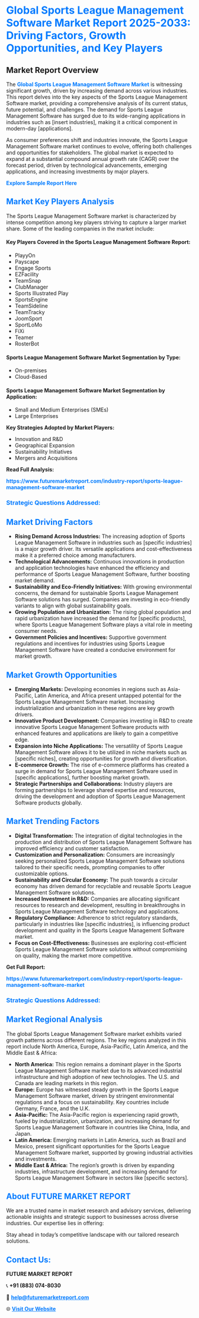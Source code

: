 <h1 style="color: #007BFF;">Global Sports League Management Software Market Report 2025-2033: Driving Factors, Growth Opportunities, and Key Players</h1>

<section id="overview">
<h2>Market Report Overview</h2>
<p>The <a href="https://www.futuremarketreport.com/industry-report/sports-league-management-software-market" style="color: #007BFF; text-decoration: none;"><strong>Global Sports League Management Software Market</strong></a> is witnessing significant growth, driven by increasing demand across various industries. This report delves into the key aspects of the Sports League Management Software market, providing a comprehensive analysis of its current status, future potential, and challenges. The demand for Sports League Management Software has surged due to its wide-ranging applications in industries such as [insert industries], making it a critical component in modern-day [applications].</p>
<p>As consumer preferences shift and industries innovate, the Sports League Management Software market continues to evolve, offering both challenges and opportunities for stakeholders. The global market is expected to expand at a substantial compound annual growth rate (CAGR) over the forecast period, driven by technological advancements, emerging applications, and increasing investments by major players.</p>
</section>

<section id="overview">
<p><a href="https://www.futuremarketreport.com/request-sample/reportId=56308" style="color: #007BFF; text-decoration: none;"><strong>Explore Sample Report Here</strong></a></p>
</section>

<section id="key-players">
<h2 style="color: #007BFF;">Market Key Players Analysis</h2>
<p>The Sports League Management Software market is characterized by intense competition among key players striving to capture a larger market share. Some of the leading companies in the market include:</p>
<h4>Key Players Covered in the Sports League Management Software Report:</h4>
<ul><li>PlayyOn</li><li>Payscape</li><li>Engage Sports</li><li>EZFacility</li><li>TeamSnap</li><li>ClubManager</li><li>Sports Illustrated Play</li><li>SportsEngine</li><li>TeamSideline</li><li>TeamTracky</li><li>JoomSport</li><li>SportLoMo</li><li>FiXi</li><li>Teamer</li><li>RosterBot</li></ul>
<h4>Sports League Management Software Market Segmentation by Type:</h4>
<ul><li>On-premises</li><li>Cloud-Based</li></ul>

<h4>Sports League Management Software Market Segmentation by Application:</h4>
<ul><li>Small and Medium Enterprises (SMEs)</li><li>Large Enterprises</li></ul>
<p><strong>Key Strategies Adopted by Market Players:</strong></p>
<ul>
<li>Innovation and R&D</li>
<li>Geographical Expansion</li>
<li>Sustainability Initiatives</li>
<li>Mergers and Acquisitions</li>
</ul>
</section>

<section>
<p><strong>Read Full Analysis: </strong></p><a href="https://www.futuremarketreport.com/industry-report/sports-league-management-software-market" style="color: #007BFF; text-decoration: none;"><strong>https://www.futuremarketreport.com/industry-report/sports-league-management-software-market</strong></a>
<h3 style="color: #007BFF;">Strategic Questions Addressed:</h3>
</section>

<section id="driving-factors">
<h2 style="color: #007BFF;">Market Driving Factors</h2>
<ul>
<li><strong>Rising Demand Across Industries:</strong> The increasing adoption of Sports League Management Software in industries such as [specific industries] is a major growth driver. Its versatile applications and cost-effectiveness make it a preferred choice among manufacturers.</li>
<li><strong>Technological Advancements:</strong> Continuous innovations in production and application technologies have enhanced the efficiency and performance of Sports League Management Software, further boosting market demand.</li>
<li><strong>Sustainability and Eco-Friendly Initiatives:</strong> With growing environmental concerns, the demand for sustainable Sports League Management Software solutions has surged. Companies are investing in eco-friendly variants to align with global sustainability goals.</li>
<li><strong>Growing Population and Urbanization:</strong> The rising global population and rapid urbanization have increased the demand for [specific products], where Sports League Management Software plays a vital role in meeting consumer needs.</li>
<li><strong>Government Policies and Incentives:</strong> Supportive government regulations and incentives for industries using Sports League Management Software have created a conducive environment for market growth.</li>
</ul>
</section>

<section id="growth-opportunities">
<h2 style="color: #007BFF;">Market Growth Opportunities</h2>
<ul>
<li><strong>Emerging Markets:</strong> Developing economies in regions such as Asia-Pacific, Latin America, and Africa present untapped potential for the Sports League Management Software market. Increasing industrialization and urbanization in these regions are key growth drivers.</li>
<li><strong>Innovative Product Development:</strong> Companies investing in R&D to create innovative Sports League Management Software products with enhanced features and applications are likely to gain a competitive edge.</li>
<li><strong>Expansion into Niche Applications:</strong> The versatility of Sports League Management Software allows it to be utilized in niche markets such as [specific niches], creating opportunities for growth and diversification.</li>
<li><strong>E-commerce Growth:</strong> The rise of e-commerce platforms has created a surge in demand for Sports League Management Software used in [specific applications], further boosting market growth.</li>
<li><strong>Strategic Partnerships and Collaborations:</strong> Industry players are forming partnerships to leverage shared expertise and resources, driving the development and adoption of Sports League Management Software products globally.</li>
</ul>
</section>

<section id="trending-factors">
<h2 style="color: #007BFF;">Market Trending Factors</h2>
<ul>
<li><strong>Digital Transformation:</strong> The integration of digital technologies in the production and distribution of Sports League Management Software has improved efficiency and customer satisfaction.</li>
<li><strong>Customization and Personalization:</strong> Consumers are increasingly seeking personalized Sports League Management Software solutions tailored to their specific needs, prompting companies to offer customizable options.</li>
<li><strong>Sustainability and Circular Economy:</strong> The push towards a circular economy has driven demand for recyclable and reusable Sports League Management Software solutions.</li>
<li><strong>Increased Investment in R&D:</strong> Companies are allocating significant resources to research and development, resulting in breakthroughs in Sports League Management Software technology and applications.</li>
<li><strong>Regulatory Compliance:</strong> Adherence to strict regulatory standards, particularly in industries like [specific industries], is influencing product development and quality in the Sports League Management Software market.</li>
<li><strong>Focus on Cost-Effectiveness:</strong> Businesses are exploring cost-efficient Sports League Management Software solutions without compromising on quality, making the market more competitive.</li>
</ul>
</section>

<section>
<p><strong>Get Full Report: </strong></p><a href="https://www.futuremarketreport.com/industry-report/sports-league-management-software-market" style="color: #007BFF; text-decoration: none;"><strong>https://www.futuremarketreport.com/industry-report/sports-league-management-software-market</strong></a>
<h3 style="color: #007BFF;">Strategic Questions Addressed:</h3>
</section>


<section id="regional-analysis">
<h2 style="color: #007BFF;">Market Regional Analysis</h2>
<p>The global Sports League Management Software market exhibits varied growth patterns across different regions. The key regions analyzed in this report include North America, Europe, Asia-Pacific, Latin America, and the Middle East & Africa:</p>
<ul>
<li><strong>North America:</strong> This region remains a dominant player in the Sports League Management Software market due to its advanced industrial infrastructure and high adoption of new technologies. The U.S. and Canada are leading markets in this region.</li>
<li><strong>Europe:</strong> Europe has witnessed steady growth in the Sports League Management Software market, driven by stringent environmental regulations and a focus on sustainability. Key countries include Germany, France, and the U.K.</li>
<li><strong>Asia-Pacific:</strong> The Asia-Pacific region is experiencing rapid growth, fueled by industrialization, urbanization, and increasing demand for Sports League Management Software in countries like China, India, and Japan.</li>
<li><strong>Latin America:</strong> Emerging markets in Latin America, such as Brazil and Mexico, present significant opportunities for the Sports League Management Software market, supported by growing industrial activities and investments.</li>
<li><strong>Middle East & Africa:</strong> The region’s growth is driven by expanding industries, infrastructure development, and increasing demand for Sports League Management Software in sectors like [specific sectors].</li>
</ul>
</section>

<footer>
<h2 style="color: #007BFF;">About FUTURE MARKET REPORT</h2>
<p>We are a trusted name in market research and advisory services, delivering actionable insights and strategic support to businesses across diverse industries. Our expertise lies in offering:</p>

<p>Stay ahead in today’s competitive landscape with our tailored research solutions.</p>

<h2 style="color: #007BFF;">Contact Us:</h2>
<p><strong>FUTURE MARKET REPORT</strong></p>
<p>📞 <strong>+91 (883) 074-8030</strong></p>
<p>📧 <strong><a href="mailto:help@futuremarketreport.com" style="color: #007BFF;">help@futuremarketreport.com</a></strong></p>
<p>🌐 <strong><a href="https://www.futuremarketreport.com/" style="color: #007BFF;">Visit Our Website</a></strong></p>
</footer>